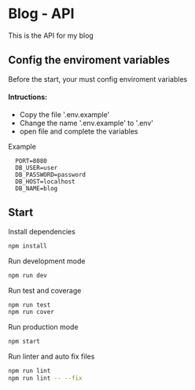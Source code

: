 # Blog - API

This is the API for my blog

## Config the enviroment variables
Before the start, your must config enviroment variables

#### Intructions:
- Copy the file '.env.example'
- Change the name '.env.example' to '.env'
- open file and complete the variables

Example
```
  PORT=8080
  DB_USER=user
  DB_PASSWORD=password
  DB_HOST=localhost
  DB_NAME=blog
```

## Start

Install dependencies
```bash
npm install
```

Run development mode
```bash
npm run dev
```

Run test and coverage
```bash
npm run test
npm run cover
```

Run production mode
```bash
npm start
```

Run linter and auto fix files
```bash
npm run lint
npm run lint -- --fix
```